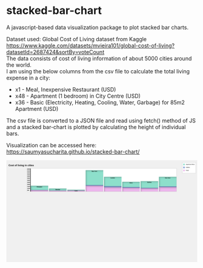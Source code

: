 # stacked-bar-chart
A javascript-based data visualization package to plot stacked bar charts.

Dataset used: Global Cost of Living dataset from Kaggle <br/>
https://www.kaggle.com/datasets/mvieira101/global-cost-of-living?datasetId=2687424&sortBy=voteCount<br/>
The data consists of cost of living information of about 5000 cities around the world. <br/>
I am using the below columns from the csv file to calculate the total living expense in a city: <br/>
- x1 -	Meal, Inexpensive Restaurant (USD) <br/>
- x48 - Apartment (1 bedroom) in City Centre (USD) <br/>
- x36 - Basic (Electricity, Heating, Cooling, Water, Garbage) for 85m2 Apartment (USD) <br/>

The csv file is converted to a JSON file and read using fetch() method of JS and a stacked bar-chart is plotted by calculating the height of individual bars.

Visualization can be accessed here: <br/>
https://saumyasucharita.github.io/stacked-bar-chart/

![Screenshot](./img/Stacked_bar_chart.png)
